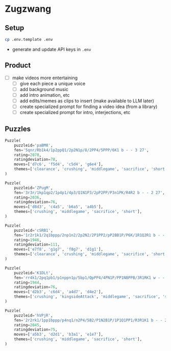 # Zugzwang

## Setup
```bash
cp .env.template .env
```
- generate and update API keys in `.env`

## Product
- [ ] make videos more entertaining
    - [ ] give each piece a unique voice
    - [ ] add background music
    - [ ] add intro animation, etc
    - [ ] add edits/memes as clips to insert (make available to LLM later)
    - [ ] create specialized prompt for finding a video idea (from a library)
    - [ ] create specialized prompt for intro, interjections, etc

## Puzzles
```python
Puzzle(
    puzzleid='paBM8',
    fen='5qnr/Rb1k4/1p2ppQ1/2p2N1p/8/2PP4/5PPP/6K1 b - - 3 27',
    rating=2078,
    ratingdeviation=78,
    moves=['d7c6', 'f5d4', 'c5d4', 'g6e4'],
    themes=['clearance', 'crushing', 'middlegame', 'sacrifice', 'short'],
)

Puzzle(
    puzzleid='ZPugM',
    fen='3r3r/1kp1qp2/1p4p1/4p3/Q1N1P3/2pP2PP/P3n1PK/R4R2 b - - 2 27',
    rating=2036,
    ratingdeviation=76,
    moves=['d8d3', 'c4a5', 'b6a5', 'a4b5'],
    themes=['crushing', 'middlegame', 'sacrifice', 'short'],
)

Puzzle(
    puzzleid='cSRB1',
    fen='1r2r1k1/2q1bppp/2np1n2/2p2N2/2P1PP2/pP2BB1P/P6K/1R1Q2R1 b - - 1 23',
    rating=1946,
    ratingdeviation=111,
    moves=['e7f8', 'g1g7', 'f8g7', 'd1g1'],
    themes=['clearance', 'crushing', 'middlegame', 'sacrifice', 'short'],
)

Puzzle(
    puzzleid='K1DLt',
    fen='rr4k1/2pq1pb1/p1nppn1p/5bp1/QpPP4/4PN1P/PP1NBPPB/3R1RK1 w - - 6 15',
    rating=1944,
    ratingdeviation=76,
    moves=['d2b3', 'c6d4', 'a4d7', 'd4e2'],
    themes=['crushing', 'kingsideAttack', 'middlegame', 'sacrifice', 'short'],
)

Puzzle(
    puzzleid='hVPjR',
    fen='2r2rk1/1pp1bppp/p4nq1/n2P4/5B2/P1N2B1P/1P1Q1PP1/R3R1K1 b - - 2 18',
    rating=2045,
    ratingdeviation=75,
    moves=['a5b3', 'd2d1', 'b3a1', 'e1e7'],
    themes=['crushing', 'middlegame', 'sacrifice', 'short'],
)
```
